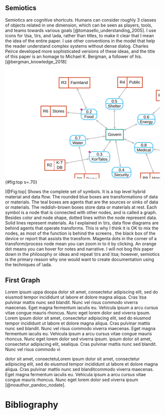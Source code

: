 ## Semiotics   
Semiotics are cognitive shortcuts. Humans can consider roughly 3 classes of objects related in one dimension, which can be seen as players, tools, and teams towards various goals [@tomasello_understanding_2005]. I use icons for \tsa, \trs, and \ada, rather than titles, to make it clear that I mean the idea of the entire paper.   I use other conventions in the model that help the reader understand complex systems without dense dialog.  Charles Peirce developed more sophisticated versions of these ideas, and the title of this paper is an homage to Michael K. Bergman, a follower of his. [@bergman_knowledge_2018]

![Top](images/Top.svg){#fig:top s=.70}

[@Fig:top] Shows the complete set of symbols.  It is a top level hybrid material and data flow.  The rounded blue boxes are transformations of data or materials.  The teal boxes are agents that are the sources or sinks of data or materials.  The reddish-brown boxes store data or materials at rest.  Each symbol is a node that is connected with other nodes, and is called a graph.  Besides color and node shape, dotted lines within the node represent data.  Solid lines represent materials.  As I explained in \trs, data flow diagrams are behind agents that operate transforms.  This is why I think it is OK to mix the nodes, as most of the function is behind the screens
, the black box of the device or report that assists the transform. Magenta dots in the corner of a transform/process node mean you can zoom in to it by clicking.  An orange dot means you can hover for notes and narrative.  I will not bog this paper down in the philosophy or ideas and repeat \trs and \tsa; however, semiotics is the primary reason why one would want to create documentation using the techniques of \ada.

## First Graph

Lorem ipsum  uppa doopa dolor sit amet, consectetur adipiscing elit, sed do eiusmod tempor incididunt ut labore et dolore magna aliqua. Cras \tsa pulvinar mattis nunc sed blandit. Nunc vel risus commodo viverra maecenas. Eget magna fermentum iaculis eu. Vehicula ipsum a arcu cursus vitae congue mauris rhoncus. Nunc eget lorem dolor sed viverra ipsum.  Lorem ipsum dolor sit amet, consectetur adipiscing elit, sed do eiusmod tempor incididunt ut labore et dolore magna aliqua. Cras pulvinar mattis nunc sed blandit. Nunc vel risus commodo viverra maecenas. Eget magna fermentum iaculis eu. Vehicula ipsum a arcu cursus vitae congue mauris rhoncus. Nunc eget lorem dolor sed viverra ipsum.
ipsum dolor sit amet, consectetur adipiscing elit, sealiqua. Cras pulvinar mattis nunc sed blandit. Nunc vel risus commodo vi

dolor sit amet, consectetuLorem ipsum dolor sit amet, consectetur adipiscing elit, sed do eiusmod tempor incididunt ut labore et dolore magna aliqua. Cras pulvinar mattis nunc sed blanditcommodo viverra maecenas. Eget magna fermentum iaculis eu. Vehicula ipsum a arcu cursus vitae congue mauris rhoncus. Nunc eget lorem dolor sed viverra ipsum [@noauthor_pandoc_nodate].
​

# Bibliography